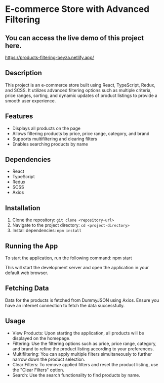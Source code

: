 # E-commerce Store with Advanced Filtering

## You can access the live demo of this project here.
https://products-filtering-beyza.netlify.app/


## Description
This project is an e-commerce store built using React, TypeScript, Redux, and SCSS. It utilizes advanced filtering options such as multiple criteria, price ranges, sorting, and dynamic updates of product listings to provide a smooth user experience.

## Features
- Displays all products on the page
- Allows filtering products by price, price range, category, and brand
- Supports multifiltering and clearing filters
- Enables searching products by name

## Dependencies
- React
- TypeScript
- Redux
- SCSS
- Axios

## Installation
1. Clone the repository: `git clone <repository-url>`
2. Navigate to the project directory: `cd <project-directory>`
3. Install dependencies: `npm install`

## Running the App
To start the application, run the following command:
npm start


This will start the development server and open the application in your default web browser.

## Fetching Data
Data for the products is fetched from DummyJSON using Axios. Ensure you have an internet connection to fetch the data successfully.

## Usage
- View Products: Upon starting the application, all products will be displayed on the homepage.
- Filtering: Use the filtering options such as price, price range, category, and brand to refine the product listing according to your preferences.
- Multifiltering: You can apply multiple filters simultaneously to further narrow down the product selection.
- Clear Filters: To remove applied filters and reset the product listing, use the "Clear Filters" option.
- Search: Use the search functionality to find products by name.
